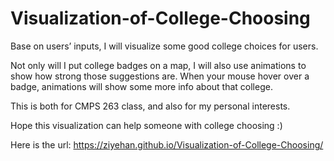 # Visualization-of-College-Choosing
Base on users’ inputs, I will visualize some good college choices for users.

Not only will I put college badges on a map, I will also use animations to show how strong those suggestions are. When your mouse hover over a badge, animations will show some more info about that college.

This is both for CMPS 263 class, and also for my personal interests.

Hope this visualization can help someone with college choosing :)

Here is the url: https://ziyehan.github.io/Visualization-of-College-Choosing/

<br>

